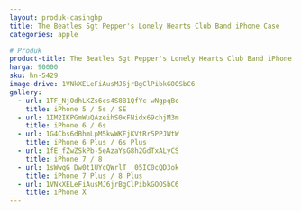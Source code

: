 ```yaml
---
layout: produk-casinghp
title: The Beatles Sgt Pepper's Lonely Hearts Club Band iPhone Case
categories: apple

# Produk
product-title: The Beatles Sgt Pepper's Lonely Hearts Club Band iPhone Case
harga: 90000
sku: hn-5429
image-drive: 1VNkXELeFiAusMJ6jrBgClPibkGOOSbC6
gallery:
  - url: 1TF_NjOdhLKZs6cs4S8B1QfYc-wNgpqBc
    title: iPhone 5 / 5s / SE
  - url: 1IM2IKPGmWuQAzeihS0xFNidx69chjM3m
    title: iPhone 6 / 6s
  - url: 1G4Cbs6dBhmLpM5kwWKFjKVtRr5PPJWtW
    title: iPhone 6 Plus / 6s Plus
  - url: 1fE_fZwZSkPb-5eAzaYsG8h2GdTxALyCS
    title: iPhone 7 / 8
  - url: 1sWwqG_Dw0t1UYcQWrlT__05IC0cQD3ok
    title: iPhone 7 Plus / 8 Plus
  - url: 1VNkXELeFiAusMJ6jrBgClPibkGOOSbC6
    title: iPhone X
---
```

